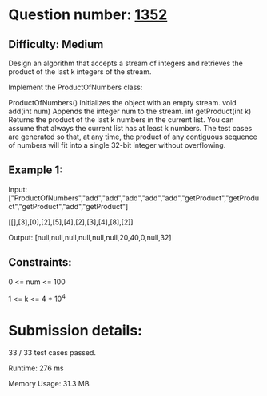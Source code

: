 # Question number: [1352](https://leetcode.com/problems/product-of-the-last-k-numbers/)

## Difficulty: Medium
Design an algorithm that accepts a stream of integers and retrieves the product of the last k integers of the stream.

Implement the ProductOfNumbers class:

ProductOfNumbers() Initializes the object with an empty stream.
void add(int num) Appends the integer num to the stream.
int getProduct(int k) Returns the product of the last k numbers in the current list. You can assume that always the current list has at least k numbers.
The test cases are generated so that, at any time, the product of any contiguous sequence of numbers will fit into a single 32-bit integer without overflowing.

 
## Example 1:
Input: 
["ProductOfNumbers","add","add","add","add","add","getProduct","getProduct","getProduct","add","getProduct"]

[[],[3],[0],[2],[5],[4],[2],[3],[4],[8],[2]]

Output: 
[null,null,null,null,null,null,20,40,0,null,32]

## Constraints:
0 <= num <= 100

1 <= k <= 4 * 10<sup>4</sup>

# Submission details:

33 / 33 test cases passed.

Runtime: 276 ms

Memory Usage: 31.3 MB
